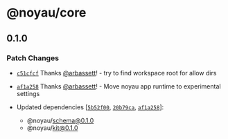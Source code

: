 # @noyau/core

## 0.1.0

### Patch Changes

- [`c51cfcf`](https://github.com/noyaujs/noyau/commit/c51cfcf1cc9dd98161463c90b5c0c2f74e19809b) Thanks [@arbassett](https://github.com/arbassett)! - try to find workspace root for allow dirs

- [`af1a258`](https://github.com/noyaujs/noyau/commit/af1a258fa8aba7d031047a9ad957ee20c39ef9e8) Thanks [@arbassett](https://github.com/arbassett)! - Move noyau app runtime to experimental settings

- Updated dependencies [[`5b52f00`](https://github.com/noyaujs/noyau/commit/5b52f008bc9bb1549bd297a6acbf52e784232527), [`20b79ca`](https://github.com/noyaujs/noyau/commit/20b79ca897a2e6c7fb72548faca0b6b3ac94f1af), [`af1a258`](https://github.com/noyaujs/noyau/commit/af1a258fa8aba7d031047a9ad957ee20c39ef9e8)]:
  - @noyau/schema@0.1.0
  - @noyau/kit@0.1.0
